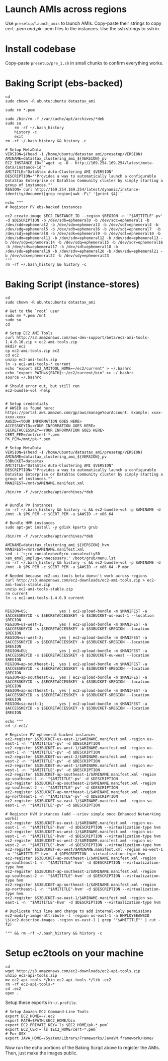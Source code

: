 # Launch AMIs across regions

Use `presetup/launch_amis` to launch AMIs. Copy-paste their strings to copy
cert-*.pem and pk-*.pem files to the instances. Use the ssh strings to ssh in.

# Install codebase

Copy-paste `presetup/pre_1.sh` in small chunks to confirm everything works.

# Baking Script (ebs-backed)

    cd
    sudo chown -R ubuntu:ubuntu datastax_ami

    sudo rm *.pem

    sudo /bin/rm -f /var/cache/apt/archives/*deb
    sudo su
        rm -rf ~/.bash_history
        history -c
        exit
    rm -rf ~/.bash_history && history -c

    # Setup MetaData
    VERSION=$(head -1 /home/ubuntu/datastax_ami/presetup/VERSION)
    AMINAME=datastax_clustering_ami_${VERSION}_pv
    EC2_INSTANCE_ID="`wget -q -O - http://169.254.169.254/latest/meta-data/instance-id`"
    AMITITLE="DataStax Auto-Clustering AMI $VERSION"
    DESCRIPTION='"Provides a way to automatically launch a configurable DataStax Enterprise or DataStax Community cluster by simply starting a group of instances."'
    REGION=`curl http://169.254.169.254/latest/dynamic/instance-identity/document|grep region|awk -F\" '{print $4}'`

    echo """
    # Register PV ebs-backed instances

    ec2-create-image $EC2_INSTANCE_ID --region $REGION -n '"$AMITITLE"-pv' -d $DESCRIPTION -b /dev/sdb=ephemeral0 -b /dev/sdc=ephemeral1 -b /dev/sdd=ephemeral2 -b /dev/sde=ephemeral3 -b /dev/sdf=ephemeral4 -b /dev/sdg=ephemeral5 -b /dev/sdh=ephemeral6 -b /dev/sdi=ephemeral7  -b /dev/sdj=ephemeral8 -b /dev/sdk=ephemeral9 -b /dev/sdl=ephemeral10 -b /dev/sdm=ephemeral11 -b /dev/sdn=ephemeral12 -b /dev/sdo=ephemeral13 -b /dev/sdp=ephemeral14 -b /dev/sdq=ephemeral15 -b /dev/sdr=ephemeral16 -b /dev/sds=ephemeral17 -b /dev/sdt=ephemeral18 -b /dev/sdu=ephemeral19 -b /dev/sdv=ephemeral20 -b /dev/sdw=ephemeral21 -b /dev/sdx=ephemeral22 -b /dev/sdy=ephemeral23
    """
    rm -rf ~/.bash_history && history -c


# Baking Script (instance-stores)

    cd
    sudo chown -R ubuntu:ubuntu datastax_ami

    # Get to the `root` user
    sudo mv *.pem /mnt
    sudo su
    cd

    # Setup EC2 AMI Tools
    curl http://s3.amazonaws.com/aws-dev-support/beta/ec2-ami-tools-1.4.0.10.zip > ec2-ami-tools.zip
    mkdir ec2
    cp ec2-ami-tools.zip ec2
    cd ec2
    unzip ec2-ami-tools.zip
    ln -s ec2-ami-tools-* current
    echo "export EC2_AMITOOL_HOME=~/ec2/current" > ~/.bashrc
    echo "export PATH=${PATH}:~/ec2/current/bin" >> ~/.bashrc
    source ~/.bashrc

    # Should error out, but still run
    ec2-bundle-vol -help


    # Setup credentials
    # AWSID as found here: https://portal.aws.amazon.com/gp/aws/manageYourAccount. Example: xxxx-xxxx-xxxx
    AWSID=<YOUR INFORMATION GOES HERE>
    ACCESSKEYID=<YOUR INFORMATION GOES HERE>
    SECRETACCESSKEY=<YOUR INFORMATION GOES HERE>
    CERT_PEM=/mnt/cert-*.pem
    PK_PEM=/mnt/pk-*.pem

    # Setup MetaData
    VERSION=$(head -1 /home/ubuntu/datastax_ami/presetup/VERSION)
    AMINAME=datastax_clustering_ami_${VERSION}_pv
    S3BUCKET=datastax
    AMITITLE="DataStax Auto-Clustering AMI $VERSION"
    DESCRIPTION='"Provides a way to automatically launch a configurable DataStax Enterprise or DataStax Community cluster by simply starting a group of instances."'
    MANIFEST=/mnt/$AMINAME.manifest.xml

    /bin/rm -f /var/cache/apt/archives/*deb


    # Bundle PV instances
    rm -rf ~/.bash_history && history -c && ec2-bundle-vol -p $AMINAME -d /mnt -k $PK_PEM -c $CERT_PEM -u $AWSID -r x86_64

    # Bundle HVM instances
    sudo apt-get install -y gdisk kpartx grub

    /bin/rm -f /var/cache/apt/archives/*deb

    AMINAME=datastax_clustering_ami_${VERSION}_hvm
    MANIFEST=/mnt/$AMINAME.manifest.xml
    sed -i 's;ro console=hvc0;ro console=ttyS0 xen_emul_unplug=unnecessary;' /boot/grub/menu.lst
    rm -rf ~/.bash_history && history -c && ec2-bundle-vol -p $AMINAME -d /mnt -k $PK_PEM -c $CERT_PEM -u $AWSID -r x86_64 -P mbr

    # Needed because ec2-ami-tools beta doesn't work across regions
    curl http://s3.amazonaws.com/ec2-downloads/ec2-ami-tools.zip > ec2-ami-tools-stable.zip
    unzip ec2-ami-tools-stable.zip
    rm current
    ln -s ec2-ami-tools-1.4.0.9 current


    REGION=US;              yes | ec2-upload-bundle -m $MANIFEST -a $ACCESSKEYID -s $SECRETACCESSKEY -b $S3BUCKET-us-east-1 --location $REGION
    REGION=us-west-1;       yes | ec2-upload-bundle -m $MANIFEST -a $ACCESSKEYID -s $SECRETACCESSKEY -b $S3BUCKET-$REGION --location $REGION
    REGION=us-west-2;       yes | ec2-upload-bundle -m $MANIFEST -a $ACCESSKEYID -s $SECRETACCESSKEY -b $S3BUCKET-$REGION --location $REGION
    REGION=EU;              yes | ec2-upload-bundle -m $MANIFEST -a $ACCESSKEYID -s $SECRETACCESSKEY -b $S3BUCKET-eu-west --location $REGION
    REGION=ap-southeast-1;  yes | ec2-upload-bundle -m $MANIFEST -a $ACCESSKEYID -s $SECRETACCESSKEY -b $S3BUCKET-$REGION --location $REGION
    REGION=ap-southeast-2;  yes | ec2-upload-bundle -m $MANIFEST -a $ACCESSKEYID -s $SECRETACCESSKEY -b $S3BUCKET-$REGION --location $REGION
    REGION=ap-northeast-1;  yes | ec2-upload-bundle -m $MANIFEST -a $ACCESSKEYID -s $SECRETACCESSKEY -b $S3BUCKET-$REGION --location $REGION
    REGION=sa-east-1;       yes | ec2-upload-bundle -m $MANIFEST -a $ACCESSKEYID -s $SECRETACCESSKEY -b $S3BUCKET-$REGION --location $REGION

    echo """
    cd ~/.ec2/

    # Register PV ephemeral-backed instances
    ec2-register $S3BUCKET-us-east-1/$AMINAME.manifest.xml -region us-east-1 -n '"$AMITITLE"-pv' -d $DESCRIPTION
    ec2-register $S3BUCKET-us-west-1/$AMINAME.manifest.xml -region us-west-1 -n '"$AMITITLE"-pv' -d $DESCRIPTION
    ec2-register $S3BUCKET-us-west-2/$AMINAME.manifest.xml -region us-west-2 -n '"$AMITITLE"-pv' -d $DESCRIPTION
    ec2-register $S3BUCKET-eu-west-1/$AMINAME.manifest.xml -region eu-west-1 -n '"$AMITITLE"-pv' -d $DESCRIPTION
    ec2-register $S3BUCKET-ap-southeast-1/$AMINAME.manifest.xml -region ap-southeast-1 -n '"$AMITITLE"-pv' -d $DESCRIPTION
    ec2-register $S3BUCKET-ap-southeast-2/$AMINAME.manifest.xml -region ap-southeast-2 -n '"$AMITITLE"-pv' -d $DESCRIPTION
    ec2-register $S3BUCKET-ap-northeast-1/$AMINAME.manifest.xml -region ap-northeast-1 -n '"$AMITITLE"-pv' -d $DESCRIPTION
    ec2-register $S3BUCKET-sa-east-1/$AMINAME.manifest.xml -region sa-east-1 -n '"$AMITITLE"-pv' -d $DESCRIPTION

    # Register HVM instances (add --sriov simple once Enhanced Networking works)
    ec2-register $S3BUCKET-us-east-1/$AMINAME.manifest.xml -region us-east-1 -n '"$AMITITLE"-hvm' -d $DESCRIPTION --virtualization-type hvm
    ec2-register $S3BUCKET-us-west-1/$AMINAME.manifest.xml -region us-west-1 -n '"$AMITITLE"-hvm' -d $DESCRIPTION --virtualization-type hvm
    ec2-register $S3BUCKET-us-west-2/$AMINAME.manifest.xml -region us-west-2 -n '"$AMITITLE"-hvm' -d $DESCRIPTION --virtualization-type hvm
    ec2-register $S3BUCKET-eu-west/$AMINAME.manifest.xml -region eu-west-1 -n '"$AMITITLE"-hvm' -d $DESCRIPTION --virtualization-type hvm
    ec2-register $S3BUCKET-ap-southeast-1/$AMINAME.manifest.xml -region ap-southeast-1 -n '"$AMITITLE"-hvm' -d $DESCRIPTION --virtualization-type hvm
    ec2-register $S3BUCKET-ap-southeast-2/$AMINAME.manifest.xml -region ap-southeast-2 -n '"$AMITITLE"-hvm' -d $DESCRIPTION --virtualization-type hvm
    ec2-register $S3BUCKET-ap-northeast-1/$AMINAME.manifest.xml -region ap-northeast-1 -n '"$AMITITLE"-hvm' -d $DESCRIPTION --virtualization-type hvm
    ec2-register $S3BUCKET-sa-east-1/$AMINAME.manifest.xml -region sa-east-1 -n '"$AMITITLE"-hvm' -d $DESCRIPTION --virtualization-type hvm

    # Duplicate this line and change to add internal-only permissions
    ec2-modify-image-attribute -l -region us-east-1 -a EMPLOYEEAWSID \$(ec2-describe-images -region us-east-1 | grep '"$AMITITLE"' | cut -f2)

    """ && rm -rf ~/.bash_history && history -c

# Setup ec2tools on your machine

    cd
    wget http://s3.amazonaws.com/ec2-downloads/ec2-api-tools.zip
    unzip ec2-api-tools.zip
    mv ec2-api-tools-*/bin ec2-api-tools-*/lib .ec2
    rm -rf ec2-api-tools-*
    cd .ec2
    open .

Setup these exports in `~/.profile`.

    # Setup Amazon EC2 Command-Line Tools
    export EC2_HOME=~/.ec2
    export PATH=$PATH:$EC2_HOME/bin
    export EC2_PRIVATE_KEY=`ls $EC2_HOME/pk-*.pem`
    export EC2_CERT=`ls $EC2_HOME/cert-*.pem`
    # For OSX
    export JAVA_HOME=/System/Library/Frameworks/JavaVM.framework/Home/

Now run the echo portions of the Baking Script above to register the AMIs.
Then, just make the images public.

